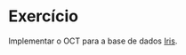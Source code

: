 # Exercício

Implementar o OCT para a base de dados [Iris](https://archive-beta.ics.uci.edu/dataset/53/íris).
